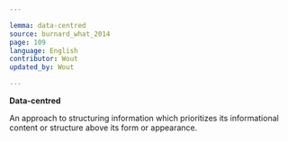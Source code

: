 ```yaml
---

lemma: data-centred
source: burnard_what_2014
page: 109
language: English
contributor: Wout
updated_by: Wout

---
```


**Data-centred**

An approach to structuring information which prioritizes its informational content or structure above its form or appearance.
